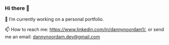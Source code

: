 ### Hi there 👋

🔭 I’m currently working on a personal portfolio. 

📫 How to reach me: https://www.linkedin.com/in/dannynoordam1/, or send me an email: dannynoordam.dev@gmail.com

<!--
**dannynoordamdev/dannynoordamdev** is a ✨ _special_ ✨ repository because its `README.md` (this file) appears on your GitHub profile.

Here are some ideas to get you started:

- 🔭 I’m currently working on ...
- 🌱 I’m currently learning ...
- 👯 I’m looking to collaborate on ...
- 🤔 I’m looking for help with ...
- 💬 Ask me about ...
- 📫 How to reach me: ...
- 😄 Pronouns: ...
- ⚡ Fun fact: ...
-->
